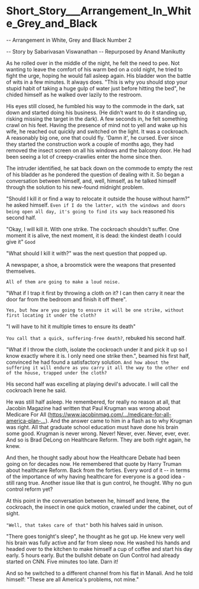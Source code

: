# Short_Story___Arrangement_In_White_Grey_and_Black

-- Arrangement in White, Grey and Black Number 2

-- Story by Sabarivasan Viswanathan
-- Repurposed by Anand Manikutty

As he rolled over in the middle of the night, he felt the need to pee. Not wanting to leave the comfort of his warm bed on a cold night, he tried to fight the urge, hoping he would fall asleep again. His bladder won the battle of wits in a few minutes. It always does. "This is why you should stop your stupid habit of taking a huge gulp of water just before hitting the bed", he chided himself as he walked over lazily to the restroom.

His eyes still closed, he fumbled his way to the commode in the dark, sat down and started doing his business. (He didn't want to do it standing up, risking missing the target in the dark). A few seconds in, he felt something crawl on his feet. Having the presence of mind not to yell and wake up his wife, he reached out quickly and switched on the light. It was a cockroach. A reasonably big one, one that could fly. 'Damn it', he cursed. Ever since they started the construction work a couple of months ago, they had removed the insect screen on all his windows and the balcony door. He had been seeing a lot of creepy-crawlies enter the home since then.

The intruder identified, he sat back down on the commode to empty the rest of his bladder as he pondered the question of dealing with it. So began a conversation between himself, and, well, himself, as he talked himself through the solution to his new-found midnight problem.

"Should I kill it or find a way to relocate it outside the house without harm?" he asked himself.
`Even if I do the latter, with the windows and doors being open all day, it's going to find its way back` reasoned his second half.

"Okay, I will kill it. With one strike. The cockroach shouldn't suffer. One moment it is alive, the next moment, it is dead: the kindest death I could give it"
`Good`

"What should I kill it with?" was the next question that popped up.

A newspaper, a shoe, a broomstick were the weapons that presented themselves.

`All of them are going to make a loud noise.`

"What if I trap it first by throwing a cloth on it? I can then carry it near the door far from the bedroom and finish it off there".

`Yes, but how are you going to ensure it will be one strike, without first locating it under the cloth?`

"I will have to hit it multiple times to ensure its death"

`You call that a quick, suffering-free death?`, rebuked his second half.

"What if I throw the cloth, isolate the cockroach under it and pick it up so I know exactly where it is. I only need one strike then.", beamed his first half, convinced he had found a satisfactory solution.
`And how about the suffering it will endure as you carry it all the way to the other end of the house, trapped under the cloth?`

His second half was excelling at playing devil's advocate. I will call the cockroach Irene he said.

He was still half asleep. He remembered, for really no reason at all, that Jacobin Magazine had written that Paul Krugman was wrong about Medicare For All (https://www.jacobinmag.com/…/medicare-for-all-america-plan-…). And the answer came to him in a flash as to why Krugman was right. All that graduate school education must have done his brain some good. Krugman is never wrong. Never! Never, ever. Never, ever, ever. And so is Brad DeLong on Healthcare Reform. They are both right again, he knew.

And then, he thought sadly about how the Healthcare Debate had been going on for decades now. He remembered that quote by Harry Truman about healthcare Reform. Back from the forties. Every word of it -- in terms of the importance of why having healthcare for everyone is a good idea - still rang true. Another issue like that is gun control, he thought. Why no gun control reform yet?

At this point in the conversation between he, himself and Irene, the cockroach, the insect in one quick motion, crawled under the cabinet, out of sight.

`"Well, that takes care of that"` both his halves said in unison.

"There goes tonight's sleep", he thought as he got up. He knew very well his brain was fully active and far from sleep now.
He washed his hands and headed over to the kitchen to make himself a cup of coffee and start his day early. 5 hours early. But the bullshit debate on Gun Control had already started on CNN. Five minutes too late. Darn it!

And so he switched to a different channel from his flat in Manali. And he told himself: "These are all America's problems, not mine."
